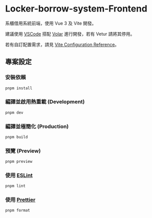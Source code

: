 # Locker-borrow-system-Frontend

系櫃借用系統前端，使用 Vue 3 及 Vite 開發。

建議使用 [VSCode](https://code.visualstudio.com/) 搭配 [Volar](https://marketplace.visualstudio.com/items?itemName=Vue.volar) 進行開發，若有 Vetur 請將其停用。

若有自訂配置需求，請見 [Vite Configuration Reference](https://vite.dev/config/)。

## 專案設定

### 安裝依賴
```sh
pnpm install
```

### 編譯並啟用熱重載 (Development)
```sh
pnpm dev
```

### 編譯並極簡化 (Production)
```sh
pnpm build
```

### 預覽 (Preview)
```sh
pnpm preview
```

### 使用 [ESLint](https://eslint.org/)
```sh
pnpm lint
```

### 使用 [Prettier](https://prettier.io/)
```sh
pnpm format
```
